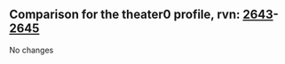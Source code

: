## Comparison for the theater0 profile, rvn: [2643](https://github.com/PRO100KatYT/FortniteProfileRevisions/tree/main/profiles/theater0/2643%20theater0.json)-[2645](https://github.com/PRO100KatYT/FortniteProfileRevisions/tree/main/profiles/theater0/2645%20theater0.json)

No changes
